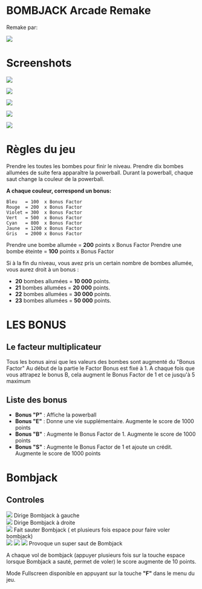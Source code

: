 # BOMBJACK Arcade Remake

Remake par:

![](http://coder.free.fr/images/retrovision1-retail.png)

# Screenshots

![](http://coder.free.fr/images/bombjack1.jpeg)  
            
![](http://coder.free.fr/images/bombjack2.png)    
          
![](http://coder.free.fr/images/bombjack3.jpeg) 
             
![](http://coder.free.fr/images/bombjack4.jpeg)  
            
![](http://coder.free.fr/images/bombjack5.jpeg)              

#  Règles du jeu

 Prendre les toutes les bombes pour finir le niveau.
 Prendre dix bombes allumées de suite fera apparaître la powerball.
 Durant la powerball, chaque saut change la couleur de la powerball.
 
**A chaque couleur, correspond un bonus:**
<pre><code>Bleu   = 100  x Bonus Factor
Rouge  = 200  x Bonus Factor
Violet = 300  x Bonus Factor
Vert   = 500  x Bonus Factor
Cyan   = 800  x Bonus Factor
Jaune  = 1200 x Bonus Factor
Gris   = 2000 x Bonus Factor</code></pre>

 Prendre une bombe allumée = **200** points x Bonus Factor
 Prendre une bombe éteinte = **100** points x Bonus Factor
 
 Si à la fin du niveau, vous avez pris un certain nombre de bombes allumée, vous aurez droit à un bonus :
 * **20** bombes allumées = **10 000** points.
 * **21** bombes allumées = **20 000** points.
 * **22** bombes allumées = **30 000** points.
 * **23** bombes allumées = **50 000** points.

#  LES  BONUS

##   Le facteur multiplicateur
  
  Tous les bonus ainsi que les valeurs des bombes sont augmenté du "Bonus Factor"
  Au début de la partie le Factor Bonus est fixé à 1.
  A chaque fois que vous attrapez le bonus B, cela augment le Bonus Factor de 1 et ce jusqu'à 5 maximum
 
##   Liste des bonus
  
* **Bonus "P"** : Affiche la powerball</br>
* **Bonus "E"** : Donne une vie supplémentaire. Augmente le score de 1000 points</br>
* **Bonus "B"** : Augmente le Bonus Factor de 1. Augmente le score de 1000 points</br>
* **Bonus "S"** : Augmente le Bonus Factor de 1 et ajoute un crédit. Augmente le score de 1000 points</br>


# Bombjack

## Controles

 ![](http://coder.free.fr/images/github/left.png) Dirige Bombjack à gauche</br>
 ![](http://coder.free.fr/images/github/right.png) Dirige Bombjack à droite</br>
 ![](http://coder.free.fr/images/github/space.png) Fait sauter Bombjack ( et plusieurs fois espace pour faire voler bombjack)</br>
 ![](http://coder.free.fr/images/github/up.png) ![](http://coder.free.fr/images/github/add.png) ![](http://coder.free.fr/images/github/space.png) Provoque un super saut de Bombjack</br>

A chaque vol de bombjack (appuyer plusieurs fois sur la touche espace lorsque Bombjack a sauté, permet de voler) le score augmente de 10 points.
 
Mode Fullscreen disponible en appuyant sur la touche **"F"** dans le menu du jeu.
 
